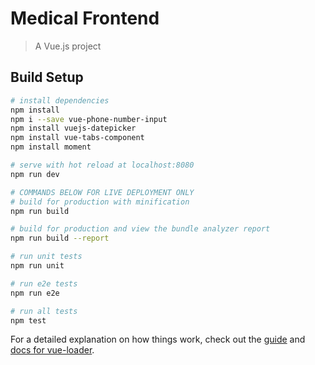 # Medical Frontend

> A Vue.js project

## Build Setup

``` bash
# install dependencies
npm install
npm i --save vue-phone-number-input
npm install vuejs-datepicker
npm install vue-tabs-component
npm install moment

# serve with hot reload at localhost:8080
npm run dev

# COMMANDS BELOW FOR LIVE DEPLOYMENT ONLY
# build for production with minification
npm run build

# build for production and view the bundle analyzer report
npm run build --report

# run unit tests
npm run unit

# run e2e tests
npm run e2e

# run all tests
npm test
```

For a detailed explanation on how things work, check out the [guide](http://vuejs-templates.github.io/webpack/) and [docs for vue-loader](http://vuejs.github.io/vue-loader).
